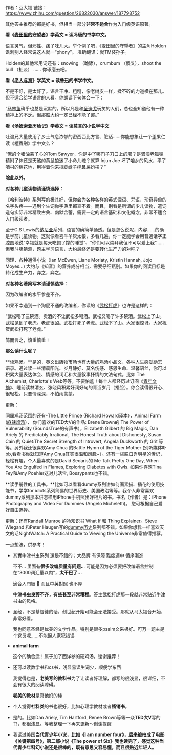 作者：豆大福
链接：https://www.zhihu.com/question/26822030/answer/187798752

其他答主推荐的都是好书，但相当一部分**非常不适合**作为入门级英语原著。

**看《[麦田里的守望者](https://www.zhihu.com/search?q=麦田里的守望者&search_source=Entity&hybrid_search_source=Entity&hybrid_search_extra={"sourceType"%3A"answer"%2C"sourceId"%3A187798752})》学英文 = 读冯唐的书学中文。**

语言灵气，但邪性、痞子味儿大。举个例子吧，《麦田里的守望者》的主角Holden讽刺别人经常说这人就一“phony”。 准确翻译：就TM装孙子。

Holden的其他常用词还有：snowing （跪舔），crumbum （傻叉），shoot the bull （扯淡） …… 你琢磨去吧。  

**看《[老人与海](https://www.zhihu.com/search?q=老人与海&search_source=Entity&hybrid_search_source=Entity&hybrid_search_extra={"sourceType"%3A"answer"%2C"sourceId"%3A187798752})》学英文  = 读鲁迅的书学中文。**

不是不好，是太好了。语言干净、粗糙，像老树皮一样，揉不碎的力道横在那儿。但不适合给学语言的人看。你朗读下句体会一下：

“[马林鱼](https://www.zhihu.com/search?q=马林鱼&search_source=Entity&hybrid_search_source=Entity&hybrid_search_extra={"sourceType"%3A"answer"%2C"sourceId"%3A187798752})确乎也总是沉默的。所以凡是和[圣迭戈](https://www.zhihu.com/search?q=圣迭戈&search_source=Entity&hybrid_search_source=Entity&hybrid_search_extra={"sourceType"%3A"answer"%2C"sourceId"%3A187798752})玩笑的人们，总也全知道他有一种精神上的不乏。但那船大约一定已经不能了罢。”

**看《[汤姆索亚历险记](https://www.zhihu.com/search?q=汤姆索亚历险记&search_source=Entity&hybrid_search_source=Entity&hybrid_search_extra={"sourceType"%3A"answer"%2C"sourceId"%3A187798752})》学英文 = 读莫言的小说学中文**

吐温兄大量使用了乡土气息浓郁的密西西比方言、脏话……你能想象让一个歪果仁读《檀香刑》学中文么？

“俺的个猪油蒙了心的Tom Sawyer，你是中了哪门子刀口上的邪？是骚浪老狐狸精附了体还是天煞的黄鼠狼迷了小命儿魂？就算 Injun Joe 坏了咱乡的风水，平了咱村的棉花地，用得着你来抠脚缝子挖鼻屎扮楞？”

**除此以外，**

**对各种儿童读物请谨慎选择：**

《哈利波特》系列写的极其好，但你会为各种各样的英式俚语、咒语、珍奇异兽的名字头疼——遇到个生词你字典里都查不着。而且，别看是所谓的少儿读物，遣词造句实际非常精致古典、幽默含蓄，需要一定的语言基础和文化概念，非常不适合入门级读者。

至于C.S Lewis的[纳尼亚](https://www.zhihu.com/search?q=纳尼亚&search_source=Entity&hybrid_search_source=Entity&hybrid_search_extra={"sourceType"%3A"answer"%2C"sourceId"%3A187798752})系列，语言的确简单通透。但是怎么说呢，内容……的确是学前儿童读物。这就像看喜羊羊灰太狼，多看几遍，你一定能学会用普通话字正腔圆地说“幸福就是每天吃饱了撑的睡觉”、“你们可以崇拜我但不可以爱上我”……但我斗胆猜测，题主学习语言，大约最终还是要转化生产力的对吧？

同理，各种通俗小说（Ian McEwen,  Liane Moriaty, Kristin Hannah, Jojo Moyes...) 大约与《知音》的营养成分相当，需要仔细甄别。如果你的阅读目标是转化成生产力，弃之，弃之。



**对各种名著简写本请谨慎选择：**

因为改编者的水平参差不齐。

如果不幸遇到一个狗屁不通的改编者，你读的《[武松打虎](https://www.zhihu.com/search?q=武松打虎&search_source=Entity&hybrid_search_source=Entity&hybrid_search_extra={"sourceType"%3A"answer"%2C"sourceId"%3A187798752})》也许是这样的：

“武松喝了三碗酒。卖酒的不让武松多喝酒。武松又喝了许多碗酒。武松上了山。武松见到了老虎。老虎很凶。武松打死了老虎。武松下了山。大家很惊讶。大家祝贺武松打死了老虎。”

简而言之，慎重慎重！



**那么读什么呢？**

**读鸡汤。**是的，英文出版物市场也有大量的鸡汤小品文，各种人生感受励志语录。通过读一些清晨阳光、岁月静好、莫名伤感、感恩生命、温馨语丝，你可以积累大量表达体会、情感的词汇和大量叙事抒情的文法句式。比如 The Alchemist, Charlotte's Web等等。不要怕羞！每个人都经历过订阅《[青年文摘](https://www.zhihu.com/search?q=青年文摘&search_source=Entity&hybrid_search_source=Entity&hybrid_search_extra={"sourceType"%3A"answer"%2C"sourceId"%3A187798752})》、睡前读林清玄、张晓风积累好词好句的青涩岁月（捂脸）。你会读得很开心、很轻松。只要情深深，不怕雨蒙蒙。

更新：

同属鸡汤范围的还有-The Little Prince (Richard Howard译本），Animal Farm ([麻辣鸡汤](https://www.zhihu.com/search?q=麻辣鸡汤&search_source=Entity&hybrid_search_source=Entity&hybrid_search_extra={"sourceType"%3A"answer"%2C"sourceId"%3A187798752})）， 你们喜欢的TED大V的作品: Brene Brown的 The Power of Vulnerability (SoundsTrue的有声书），Elizabeth Gilbert 的 Big Magic, Dan Ariely 的 Predictably Irrational, The Honest Truth about Dishonesty, Susan Cain 的 Quiet:The Secret Strength of Introvert,  Angela Duckworth 的 Grit 等等。另外我还很喜欢Amy Chua 的Battle Hymn of the Tiger Mother (别听媒体吓bb,看看书你就知道Amy Chua其实很温和风趣~）。还有一些脱口秀明星的传记，轻松有趣，个人最喜欢的是David Sedaris的 Me Talk Pretty One Day, When You Are Engulfed in Flames, Exploring Diabetes with Owls. 如果你喜欢Tina Fey和Amy Poehler这对儿活宝, Bossypants也不错。



**读手册性的工具书。**比如可以看看dummy系列讲如何画素描、插花的使用技能书，学学for idiots系列简易的世界历史、美国政治等等。我个人非常喜欢dummy系列那本讲怎样用iPhone手机照出好相片的书。书名（作者）是：iPhone Photography and Video For Dummies (Angelo Micheletti)。 您可根据自己爱好自由选择。

更新：还有Randall Munroe 的冷知识书 What If 和 Thing Explainer。Steve Wiegand 和Peter Haugen写的[dummy历史](https://www.zhihu.com/search?q=dummy历史&search_source=Entity&hybrid_search_source=Entity&hybrid_search_extra={"sourceType"%3A"answer"%2C"sourceId"%3A187798752})系列都不错。如果你想我一样喜欢天文的话NightWatch: A Practical Guide to Viewing the Universe非常值得推荐。

一点想法，供参考！

- 其實牛津书虫系列 還是不錯的；大品牌 有保障 難度適中 循序漸進

  不不... 里面有**很多改编质量有问题.**.. 可能是因为必须要把改编语言控制在“3000词汇量以内”，**太干巴了...**

  適合入門級 🌝 而且中英對照 也不厚

  **牛津书虫良莠不齐，有些甚至非常糟糕**。答主武松打虎那一段就非常贴近牛津书虫的风格。

- 圣经，不是基督徒的话，创世纪开始可能会无法接受。那就从马太福音开始，非常好看。

  我也同意圣经是优美的文学作品。特别是很多psalm文采极好。可万一题主是个党员呢……不能逼人家犯错误

- **animal farm**

  这个的确合适！属于加了西洋参的硬鸡汤。谢谢推荐！

- 还可以读数学书和cs书，浅显易读生词少，顺便学东西

  我觉得也是，**老美写的教科书**为了让读者好理解，都写的很浅显，很详细，不会有很大的阅读障碍。

  **老美的教材**是真他妈的棒

- 个人觉得**社科类**的书也很好，比如心理学教材或者**畅销书**。

  

- 是的。比如Dan Ariely, Tim Hartford, Renee Brown等等一众**TED大V**写的书，都很浅显。等我整理一下再来更新～谢谢提醒

- 我读过美国**当代青少年小说，比如《I am number four》，后来被拍成了电影《关键第四号》，第二部小说《The power of Six》我也读完了，感觉这种当代青少年科幻小说还是很棒的，既有意思又容易懂，而且很贴近年轻人。**

